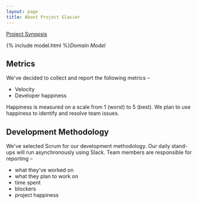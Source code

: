 ```yaml
---
layout: page
title: About Project Glacier
---
```


[Project Synopsis ](https://docs.google.com/document/d/1tbwOGlFmwTifdcg9nGAHXJ69-hFPi66FfYw7BktfrWQ/pub)

{% include model.html %}*Domain Model*

## Metrics
We've decided to collect and report the following metrics –

- Velocity
- Developer happiness

Happiness is measured on a scale from 1 (worst) to 5 (best). We plan to use happiness to identify and resolve team issues.

## Development Methodology
We've selected Scrum for our development methodology. Our daily stand-ups will run asynchronously using Slack. Team members are responsible for reporting –

- what they've worked on
- what they plan to work on
- time spent
- blockers
- project happiness

